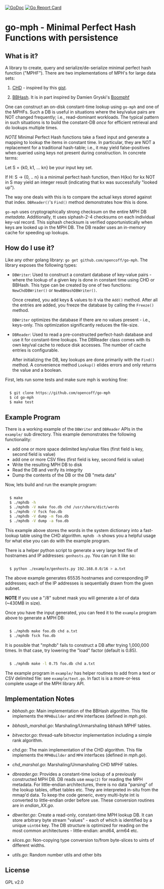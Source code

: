 [![GoDoc](https://godoc.org/github.com/opencoff/go-mph?status.svg)](https://godoc.org/github.com/opencoff/go-mph)
[![Go Report Card](https://goreportcard.com/badge/github.com/opencoff/go-mph)](https://goreportcard.com/report/github.com/opencoff/go-mph)

# go-mph - Minimal Perfect Hash Functions with persistence

## What is it?
A library to create, query and serialize/de-serialize minimal perfect hash function ("MPHF").
There are two implementations of MPH's for large data sets:

1. [CHD](http://cmph.sourceforge.net/papers/esa09.pdf) -
   inspired by this [gist](https://gist.github.com/pervognsen/b21f6dd13f4bcb4ff2123f0d78fcfd17).

2. [BBHash](https://arxiv.org/abs/1702.03154). It is in part inspired by
   Damien Gryski's [Boomphf](https://github.com/dgryski/go-boomphf)

One can construct an on-disk constant-time lookup using `go-mph` and
one of the MPHFs.  Such a DB is useful in situations
where the key/value pairs are NOT changed frequently; i.e.,
read-dominant workloads. The typical pattern in such situations is
to build the constant-DB _once_ for efficient retrieval and do
lookups multiple times.

*NOTE* Minimal Perfect Hash functions take a fixed input and
generate a mapping to lookup the items in constant time. In
particular, they are NOT a replacement for a traditional hash-table;
i.e., it may yield false-positives when queried using keys not
present during construction. In concrete terms:

   Let S = {k0, k1, ... kn}  be your input key set.

   If H: S -> {0, .. n} is a minimal perfect hash function, then
   H(kx) for kx NOT in S may yield an integer result (indicating
   that kx was successfully "looked up").

The way one deals with this is to compare the actual keys stored
against that index. `DBReader()`'s `Find()` method demonstrates how
this is done.

`go-mph` uses cryptographically strong checksum on the entire MPH DB *metadata*.
Additionally, tt uses siphash-2-4 checksums on each individual key-val 
record. This siphash checksum is verified opportunistically when keys
are looked up in the MPH DB.  The DB reader uses
an in-memory cache for speeding up lookups.



## How do I use it?
Like any other golang library: `go get github.com/opencoff/go-mph`.
The library exposes the following types:

* `DBWriter`: Used to construct a constant database of key-value
  pairs - where the lookup of a given key is done in constant time
  using CHD or BBHash. This type can be created by one of two
  functions: `NewChdDBWriter()` or `NewBBHashDBWriter()`.

  Once created, you add keys & values to it via the `Add()` method.
  After all the entries are added, you freeze the database by
  calling the `Freeze()` method.

  `DBWriter` optimizes the database if there are no values present -
  i.e., keys-only. This optimization significantly reduces the
  file-size.

* `DBReader`: Used to read a pre-constructed perfect-hash database and
  use it for constant-time lookups. The DBReader class comes with its
  own key/val cache to reduce disk accesses. The number of cache
  entries is configurable.

  After initializing the DB, key lookups are done primarily with the
  `Find()` method. A convenience method `Lookup()` elides errors and
  only returns the value and a boolean.

First, lets run some tests and make sure mph is working fine:

```sh

  $ git clone https://github.com/opencoff/go-mph
  $ cd go-mph
  $ make test

```

## Example Program
There is a working example of the `DBWriter` and `DBReader` APIs in 
the `example/` sub directory. This example demonstrates the following
functionality:

- add one or more space delimited key/value files (first field is key, second
  field is value)
- add one or more CSV files (first field is key, second field is value)
- Write the resulting MPH DB to disk
- Read the DB and verify its integrity
- Dump the contents of the DB or the DB "meta data"

Now, lets build and run the example program:
```sh

  $ make
  $ ./mphdb -h
  $ ./mphdb -V make foo.db chd /usr/share/dict/words
  $ ./mphdb -V fsck foo.db
  $ ./mphdb -V dump -m foo.db
  $ ./mphdb -V dump -a foo.db
```

This example above stores the words in the system dictionary into
a fast-lookup table using the CHD algorithm. `mphdb -h` shows you a helpful usage for what
else you can do with the example program.

There is a helper python script to generate a very large text file of
hostnames and IP addresses: `genhosts.py`. You can run it like so:

```sh

  $ python ./example/genhosts.py 192.168.0.0/16 > a.txt
```

The above example generates 65535 hostnames and corresponding IP addresses; each of the
IP addresses is sequentially drawn from the given subnet.

**NOTE** If you use a "/8" subnet mask you will generate a _lot_ of data (~430MB in size).

Once you have the input generated, you can feed it to the `example` program above to generate
a MPH DB:
```sh

  $ ./mphdb make foo.db chd a.txt
  $ ./mphdb fsck foo.db
```

It is possible that "mphdb" fails to construct a DB after trying 1,000,000 times. In that case,
try lowering the "load" factor (default is 0.85).

```sh

  $ ./mphdb make -l 0.75 foo.db chd a.txt
```

The example program in `example/` has helper routines to add from a
text or CSV delimited file: see `example/text.go`. In fact is is a more-or-less complete
usage of the MPH library API.

## Implementation Notes

* *bbhash.go*: Main implementation of the BBHash algorithm. This
  file implements the `MPHBuilder` and `MPH` interfaces (defined in
  *mph.go*).

* *bbhash_marshal.go*: Marshaling/Unmarshaling bbhash MPHF tables.

* *bitvector.go*: thread-safe bitvector implementation including a
  simple rank algorithm.

* *chd.go*: The main implementation of the CHD algorithm. This
  file implements the `MPHBuilder` and `MPH` interfaces (defined in
  *mph.go*).

* *chd_marshal.go*: Marshaling/Unmarshaling CHD MPHF tables.

* *dbreader.go*: Provides a constant-time lookup of a previously
  constructed MPH DB. DB reads use `mmap(2)` for reading the MPH
  metadata.  For little-endian architectures, there is no data
  "parsing" of the lookup tables, offset tables etc. They are 
  interpreted in-situ from the mmap'd data. To keep the code
  generic, every multi-byte int is converted to little-endian order
  before use. These conversion routines are in *endian_XX.go*.

* *dbwriter.go*: Create a read-only, constant-time MPH lookup DB. It 
  can store arbitrary byte stream "values" - each of which is
  identified by a unique `uint64` key. The DB structure is optimized
  for reading on the most common architectures - little-endian:
  amd64, arm64 etc.

* *slices.go*: Non-copying type conversion to/from byte-slices to
  uints of different widths.

* *utils.go*: Random number utils and other bits

## License
GPL v2.0
